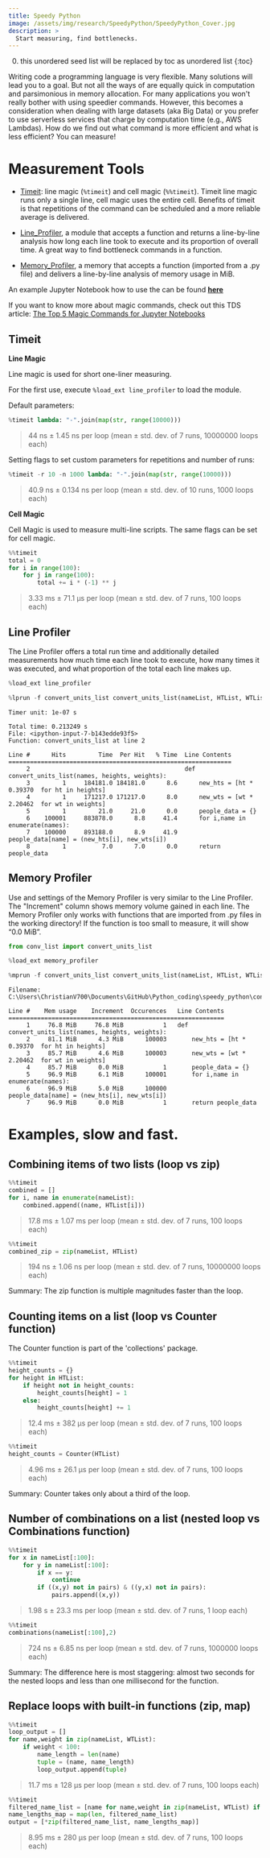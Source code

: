 ```yaml
---
title: Speedy Python
image: /assets/img/research/SpeedyPython/SpeedyPython_Cover.jpg
description: > 
  Start measuring, find bottlenecks.
---
```


0. this unordered seed list will be replaced by toc as unordered list
{:toc}


Writing code a programming language is very flexible.
Many solutions will lead you to a goal.
But not all the ways of are equally quick in computation and parsimonious in memory allocation.
For many applications you won't really bother with using speedier commands.
However, this becomes a consideration when dealing with large datasets (aka Big Data) or you prefer to use serverless services that charge by computation time (e.g., AWS Lambdas).
How do we find out what command is more efficient and what is less efficient? You can measure!

# Measurement Tools

- <a href="https://docs.python.org/3/library/timeit.html" target="_blank">Timeit</a>: line magic (`%timeit`) and cell magic (`%%timeit`). Timeit line magic runs only a single line, cell magic uses the entire cell. Benefits of timeit is that repetitions of the command can be scheduled and a more reliable average is delivered.

- <a href="https://github.com/pyutils/line_profiler" target="_blank">Line_Profiler</a>, a module that accepts a function and returns a line-by-line analysis how long each line took to execute and its proportion of overall time. A great way to find bottleneck commands in a function.

- <a href="https://github.com/pythonprofilers/memory_profiler" target="_blank">Memory_Profiler</a>, a memory that accepts a function (imported from a .py file) and delivers a line-by-line analysis of memory usage in MiB. 

An example Jupyter Notebook how to use the can be found <a href="https://github.com/ChristianHallerX/Python_Coding/blob/master/speedy_python/SpeedyPython_measuring.ipynb" target="_blank">**here**</a>

If you want to know more about magic commands, check out this TDS article: <a href="https://towardsdatascience.com/the-top-5-magic-commands-for-jupyter-notebooks-2bf0c5ae4bb8" target="_blank">The Top 5 Magic Commands for Jupyter Notebooks</a>


## Timeit

**Line Magic**

Line magic is used for short one-liner measuring.

For the first use, execute `%load_ext line_profiler` to load the module.

Default parameters:

~~~python
%timeit lambda: "-".join(map(str, range(10000)))
~~~
>44 ns ± 1.45 ns per loop (mean ± std. dev. of 7 runs, 10000000 loops each)


Setting flags to set custom parameters for repetitions and number of runs:

~~~python
%timeit -r 10 -n 1000 lambda: "-".join(map(str, range(10000)))
~~~
>40.9 ns ± 0.134 ns per loop (mean ± std. dev. of 10 runs, 1000 loops each)


**Cell Magic**

Cell Magic is used to measure multi-line scripts. The same flags can be set for cell magic.

~~~python
%%timeit
total = 0
for i in range(100):
    for j in range(100):
        total += i * (-1) ** j
~~~
>3.33 ms ± 71.1 µs per loop (mean ± std. dev. of 7 runs, 100 loops each)


## Line Profiler

The Line Profiler offers a total run time and additionally detailed measurements how much time each line took to execute, how many times it was executed, and what proportion of the total each line makes up.

~~~python
%load_ext line_profiler

%lprun -f convert_units_list convert_units_list(nameList, HTList, WTList)
~~~

```
Timer unit: 1e-07 s

Total time: 0.213249 s
File: <ipython-input-7-b143edde93f5>
Function: convert_units_list at line 2

Line #      Hits         Time  Per Hit   % Time  Line Contents
==============================================================
     2                                           def convert_units_list(names, heights, weights):
     3         1     184181.0 184181.0      8.6      new_hts = [ht * 0.39370  for ht in heights]
     4         1     171217.0 171217.0      8.0      new_wts = [wt * 2.20462  for wt in weights]
     5         1         21.0     21.0      0.0      people_data = {}
     6    100001     883878.0      8.8     41.4      for i,name in enumerate(names):
     7    100000     893188.0      8.9     41.9          people_data[name] = (new_hts[i], new_wts[i])
     8         1          7.0      7.0      0.0      return people_data
```


## Memory Profiler


Use and settings of the Memory Profiler is very similar to the Line Profiler.
The "Increment" column shows memory volume gained in each line.
The Memory Profiler only works with functions that are imported from .py files in the working directory!
If the function is too small to measure, it will show “0.0 MiB”.

~~~python
from conv_list import convert_units_list

%load_ext memory_profiler

%mprun -f convert_units_list convert_units_list(nameList, HTList, WTList)
~~~

```
Filename: C:\Users\ChristianV700\Documents\GitHub\Python_coding\speedy_python\conv_list.py

Line #    Mem usage    Increment  Occurences   Line Contents
============================================================
     1     76.8 MiB     76.8 MiB           1   def convert_units_list(names, heights, weights):
     2     81.1 MiB      4.3 MiB      100003       new_hts = [ht * 0.39370  for ht in heights]
     3     85.7 MiB      4.6 MiB      100003       new_wts = [wt * 2.20462  for wt in weights]
     4     85.7 MiB      0.0 MiB           1       people_data = {}
     5     96.9 MiB      6.1 MiB      100001       for i,name in enumerate(names):
     6     96.9 MiB      5.0 MiB      100000           people_data[name] = (new_hts[i], new_wts[i])
     7     96.9 MiB      0.0 MiB           1       return people_data
```


# Examples, slow and fast.

## Combining items of two lists (loop vs zip)

~~~python
%%timeit
combined = []
for i, name in enumerate(nameList):
    combined.append((name, HTList[i]))
~~~
>17.8 ms ± 1.07 ms per loop (mean ± std. dev. of 7 runs, 100 loops each)

~~~python
%%timeit
combined_zip = zip(nameList, HTList)
~~~
>194 ns ± 1.06 ns per loop (mean ± std. dev. of 7 runs, 10000000 loops each)

Summary: The zip function is multiple magnitudes faster than the loop.


## Counting items on a list (loop vs Counter function)

The Counter function is part of the 'collections' package.

~~~python
%%timeit
height_counts = {}
for height in HTList:
    if height not in height_counts:
        height_counts[height] = 1
    else:
        height_counts[height] += 1
~~~
>12.4 ms ± 382 µs per loop (mean ± std. dev. of 7 runs, 100 loops each)

~~~python
%%timeit
height_counts = Counter(HTList)
~~~
>4.96 ms ± 26.1 µs per loop (mean ± std. dev. of 7 runs, 100 loops each)

Summary: Counter takes only about a third of  the loop.


## Number of combinations on a list (nested loop vs Combinations function)

~~~python
%%timeit
for x in nameList[:100]:
    for y in nameList[:100]:
        if x == y:
            continue
        if ((x,y) not in pairs) & ((y,x) not in pairs):
            pairs.append((x,y))
~~~
>1.98 s ± 23.3 ms per loop (mean ± std. dev. of 7 runs, 1 loop each)

~~~python
%%timeit
combinations(nameList[:100],2)
~~~
>724 ns ± 6.85 ns per loop (mean ± std. dev. of 7 runs, 1000000 loops each)

Summary: The difference here is most staggering: almost two seconds for the nested loops and less than one millisecond for the function.


## Replace loops with built-in functions (zip, map)

~~~python
%%timeit
loop_output = []
for name,weight in zip(nameList, WTList):
    if weight < 100:
        name_length = len(name)
        tuple = (name, name_length)
        loop_output.append(tuple)
~~~
>11.7 ms ± 128 µs per loop (mean ± std. dev. of 7 runs, 100 loops each)

~~~python
%%timeit
filtered_name_list = [name for name,weight in zip(nameList, WTList) if weight > 100]
name_lengths_map = map(len, filtered_name_list)
output = [*zip(filtered_name_list, name_lengths_map)]
~~~
>8.95 ms ± 280 µs per loop (mean ± std. dev. of 7 runs, 100 loops each)
